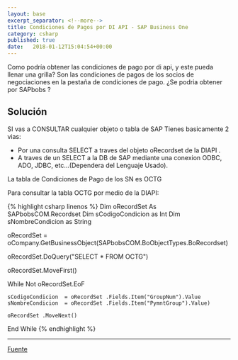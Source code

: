 ```yaml
---
layout: base
excerpt_separator: <!--more-->
title: Condiciones de Pagos por DI API - SAP Business One
category: csharp
published: true
date:   2018-01-12T15:04:54+00:00
---
```


Como podría obtener las condiciones de pago por di api, y este pueda llenar una grilla? Son las condiciones de pagos de los socios de negociaciones en la pestaña de condiciones de pago. ¿Se podria obtener por SAPbobs ? 
<!--more-->

## Solución
SI vas a CONSULTAR cualquier objeto o tabla de SAP Tienes basicamente 2 vias:

* Por una consulta SELECT a traves del objeto oRecordset de la DIAPI .
* A traves de un SELECT a la DB de SAP mediante una conexion ODBC, ADO, JDBC, etc…(Dependera del Lenguaje Usado).

La tabla de Condiciones de Pago de los SN es OCTG

Para consultar la tabla OCTG por medio de la DIAPI:

{% highlight csharp linenos %}
Dim oRecordSet As SAPbobsCOM.Recordset
  Dim sCodigoCondicion as Int
  Dim sNombreCondicion as String

  oRecordSet = oCompany.GetBusinessObject(SAPbobsCOM.BoObjectTypes.BoRecordset)

  oRecordSet.DoQuery("SELECT * FROM OCTG")
  
  oRecordSet.MoveFirst()

  While Not oRecordSet.EoF

    sCodigoCondicion  = oRecordSet .Fields.Item("GroupNum").Value
    sNombreCondicion  = oRecordSet .Fields.Item("PymntGroup").Value)

    oRecordSet .MoveNext()

  End While
{% endhighlight %}



***

[Fuente](http://foros.consultoria-sap.com/t/llenar-una-grilla-con-las-formas-de-pago-con-diapi/20158)
